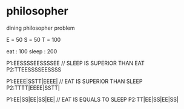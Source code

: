 # philosopher
dining philosopher problem


    


E = 50
S = 50
T = 100

eat : 100
sleep : 200

P1:EESSSSEESSSSEE // SLEEP IS SUPERIOR THAN EAT
P2:TTEESSSSEESSSS

P1:EEEE|SSTT|EEEE| // EAT IS SUPERIOR THAN SLEEP
P2:TTTT|EEEE|SSTT|

P1:EE|SS|EE|SS|EE|  // EAT IS EQUALS TO SLEEP
P2:TT|EE|SS|EE|SS|